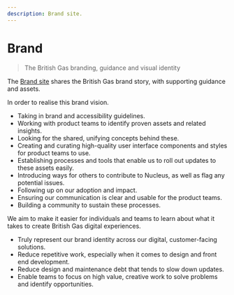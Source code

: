 ```yaml
---
description: Brand site.
---
```


# Brand

> The British Gas branding, guidance and visual identity

The [Brand site](https://centrica.frontify.com/d/nfz7xmW4vrF9) shares the British Gas brand story, with supporting guidance and assets.

In order to realise this brand vision.

* Taking in brand and accessibility guidelines.
* Working with product teams to identify proven assets and related insights.
* Looking for the shared, unifying concepts behind these.
* Creating and curating high-quality user interface components and styles for product teams to use.
* Establishing processes and tools that enable us to roll out updates to these assets easily.
* Introducing ways for others to contribute to Nucleus, as well as flag any potential issues.
* Following up on our adoption and impact.
* Ensuring our communication is clear and usable for the product teams.
* Building a community to sustain these processes.

We aim to make it easier for individuals and teams to learn about what it takes to create British Gas digital experiences.

* Truly represent our brand identity across our digital, customer-facing solutions.
* Reduce repetitive work, especially when it comes to design and front end development.
* Reduce design and maintenance debt that tends to slow down updates.
* Enable teams to focus on high value, creative work to solve problems and identify opportunities.
